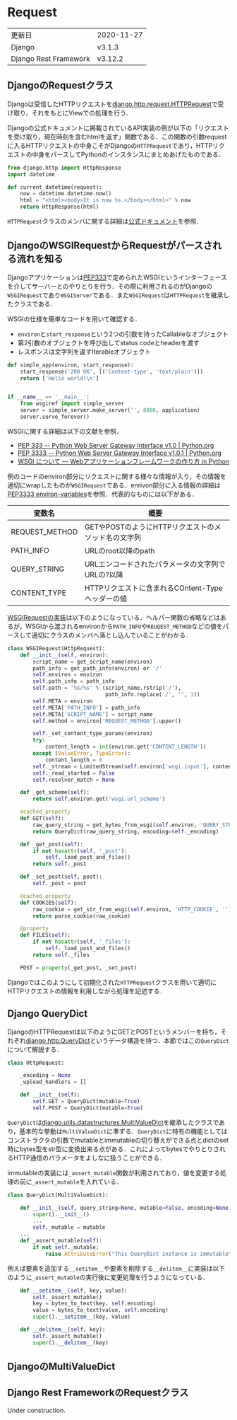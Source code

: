 # Request

|  |  |
|--|--|
| 更新日 | 2020-11-27 |
| Django | v3.1.3 |
| Django Rest Framework | v3.12.2 |

## DjangoのRequestクラス

Djangoは受信したHTTPリクエストを[django.http.request.HTTPRequest](https://github.com/django/django/blob/master/django/http/request.py)で受け取り，それをもとにViewでの処理を行う．

Djangoの公式ドキュメントに掲載されているAPI実装の例が以下の「リクエストを受け取り，現在時刻を含むhtmlを返す」関数である．この関数の引数requestに入るHTTPリクエストの中身こそがDjangoの`HTTPRequest`であり，HTTPリクエストの中身をパースしてPythonのインスタンスにまとめあげたものである．

```python
from django.http import HttpResponse
import datetime

def current_datetime(request):
    now = datetime.datetime.now()
    html = "<html><body>It is now %s.</body></html>" % now
    return HttpResponse(html)
```

`HTTPRequest`クラスのメンバに関する詳細は[公式ドキュメント](https://docs.djangoproject.com/en/3.1/ref/request-response/#django.http.HttpRequest)を参照．

## DjangoのWSGIRequestからRequestがパースされる流れを知る

Djangoアプリケーションは[PEP333](https://www.python.org/dev/peps/pep-0333/)で定められたWSGIというインターフェースを介してサーバーとのやりとりを行う．その際に利用されるのがDjangoの`WSGIRequest`であり`WSGIServer`である．また`WSGIRequest`は`HTTPRequest`を継承したクラスである．

WSGIの仕様を簡単なコードを用いて確認する．

- `environ`と`start_response`という2つの引数を持ったCallableなオブジェクト
- 第2引数のオブジェクトを呼び出してstatus codeとheaderを渡す
- レスポンスは文字列を返すIterableオブジェクト

```python
def simple_app(environ, start_response):
    start_response('200 OK', [('Content-type', 'text/plain')])
    return ['Hello world!\n']


if __name__ == '__main__':
    from wsgiref import simple_server
    server = simple_server.make_server('', 8080, application)
    server.serve_forever()
```

WSGIに関する詳細は以下の文献を参照．

- [PEP 333 -- Python Web Server Gateway Interface v1.0 | Python.org](https://www.python.org/dev/peps/pep-0333/)
- [PEP 3333 -- Python Web Server Gateway Interface v1.0.1 | Python.org](https://www.python.org/dev/peps/pep-3333/)
- [WSGI について &#8212; Webアプリケーションフレームワークの作り方 in Python](https://c-bata.link/webframework-in-python/wsgi.html)

例のコードのenviron部分にリクエストに関する様々な情報が入り，その情報を適切にwrapしたものが`WSGIRequest`である．enrivon部分に入る情報の詳細は[PEP3333 environ-variables](https://www.python.org/dev/peps/pep-3333/#environ-variables)を参照．代表的なものには以下がある．

| 変数名 | 概要 |
|--|--|
| REQUEST_METHOD | GETやPOSTのようにHTTPリクエストのメソッド名の文字列 |
| PATH_INFO | URLのroot以降のpath |
| QUERY_STRING | URLエンコードされたパラメータの文字列でURLの?以降 |
| CONTENT_TYPE | HTTPリクエストに含まれるCOntent-Typeヘッダーの値 |

[WSGIRequestの実装](https://github.com/django/django/blob/master/django/core/handlers/wsgi.py)は以下のようになっている．ヘルパー関数の省略などはあるが，WSGIから渡されるenvironから`PATH_INFO`や`REUQEST_METHOD`などの値をパースして適切にクラスのメンバへ落とし込んでいることがわかる．

```python
class WSGIRequest(HttpRequest):
    def __init__(self, environ):
        script_name = get_script_name(environ)
        path_info = get_path_info(environ) or '/'
        self.environ = environ
        self.path_info = path_info
        self.path = '%s/%s' % (script_name.rstrip('/'),
                               path_info.replace('/', '', 1))
        self.META = environ
        self.META['PATH_INFO'] = path_info
        self.META['SCRIPT_NAME'] = script_name
        self.method = environ['REQUEST_METHOD'].upper()

        self._set_content_type_params(environ)
        try:
            content_length = int(environ.get('CONTENT_LENGTH'))
        except (ValueError, TypeError):
            content_length = 0
        self._stream = LimitedStream(self.environ['wsgi.input'], content_length)
        self._read_started = False
        self.resolver_match = None

    def _get_scheme(self):
        return self.environ.get('wsgi.url_scheme')

    @cached_property
    def GET(self):
        raw_query_string = get_bytes_from_wsgi(self.environ, 'QUERY_STRING', '')
        return QueryDict(raw_query_string, encoding=self._encoding)

    def _get_post(self):
        if not hasattr(self, '_post'):
            self._load_post_and_files()
        return self._post

    def _set_post(self, post):
        self._post = post

    @cached_property
    def COOKIES(self):
        raw_cookie = get_str_from_wsgi(self.environ, 'HTTP_COOKIE', '')
        return parse_cookie(raw_cookie)

    @property
    def FILES(self):
        if not hasattr(self, '_files'):
            self._load_post_and_files()
        return self._files

    POST = property(_get_post, _set_post)
```

Djangoではこのようにして初期化された`HTTPRequest`クラスを用いて適切にHTTPリクエストの情報を利用しながら処理を記述する．

## Django QueryDict

DjangoのHTTPRequestは以下のようにGETとPOSTというメンバーを持ち，それぞれ[django.http.QueryDict](https://github.com/django/django/blob/master/django/http/request.py)というデータ構造を持つ．本節ではこの`QueryDict`について解説する．

```python
class HttpRequest:

    _encoding = None
    _upload_handlers = []

    def __init__(self):
        self.GET = QueryDict(mutable=True)
        self.POST = QueryDict(mutable=True)
```

`QueryDict`は[django.utils.datastructures.MultiValueDict](https://github.com/django/django/blob/master/django/utils/datastructures.py)を継承したクラスであり，基本的な挙動は`MultiValueDict`に準ずる．`QueryDict`に特有の機能としてはコンストラクタの引数でmutableとimmutableの切り替えができる点とdictのset時にbytes型をstr型に変換出来る点がある．これによってbytesでやりとりされるHTTP通信のパラメータをよしなに扱うことができる．

immutableの実装には`_assert_mutable`関数が利用されており，値を変更する処理の前に`_assert_mutable`を入れている．

```python
class QueryDict(MultiValueDict):

    def __init__(self, query_string=None, mutable=False, encoding=None):
        super().__init__()
        ...
        self._mutable = mutable
    ...
    def _assert_mutable(self):
        if not self._mutable:
            raise AttributeError("This QueryDict instance is immutable")
```

例えば要素を追加する`__setitem__`や要素を削除する`__delitem__`に実装は以下のように`_assert_mutable`の実行後に変更処理を行うようになっている．

```python
    def __setitem__(self, key, value):
        self._assert_mutable()
        key = bytes_to_text(key, self.encoding)
        value = bytes_to_text(value, self.encoding)
        super().__setitem__(key, value)

    def __delitem__(self, key):
        self._assert_mutable()
        super().__delitem__(key)
```

## DjangoのMultiValueDict


## Django Rest FrameworkのRequestクラス

Under construction.
